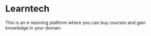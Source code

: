 # Learntech
This is an e-learning platform where you can buy courses and gain knowledge in your domain
